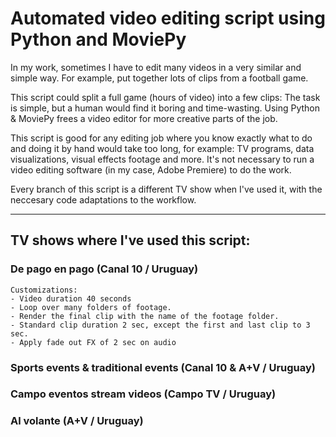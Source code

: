 # Automated video editing script using Python and MoviePy

In my work, sometimes I have to edit many videos in a very similar and simple way. For example, put together lots of clips from a football game.

This script could split a full game (hours of video) into a few clips: The task is simple, but a human would find it boring and time-wasting. Using Python & MoviePy frees a video editor for more creative parts of the job.

This script is good for any editing job where you know exactly what to do and doing it by hand would take too long, for example: TV programs, data visualizations, visual effects footage and more. It's not necessary to run a video editing software (in my case, Adobe Premiere) to do the work.

Every branch of this script is a different TV show when I've used it, with the neccesary code adaptations to the workflow.

<hr>

## TV shows where I've used this script:

### De pago en pago (Canal 10 / Uruguay)
    Customizations: 
    - Video duration 40 seconds
    - Loop over many folders of footage. 
    - Render the final clip with the name of the footage folder. 
    - Standard clip duration 2 sec, except the first and last clip to 3 sec. 
    - Apply fade out FX of 2 sec on audio

### Sports events & traditional events (Canal 10 & A+V / Uruguay)
### Campo eventos stream videos (Campo TV / Uruguay)
### Al volante (A+V / Uruguay)

